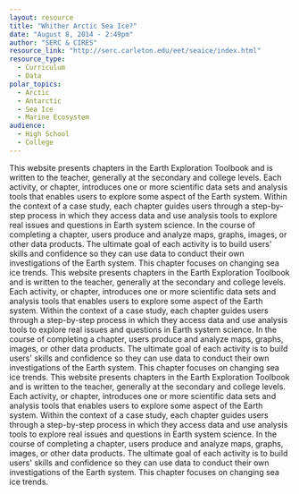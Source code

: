 ```yaml
---
layout: resource
title: "Whither Arctic Sea Ice?"
date: "August 8, 2014 - 2:49pm"
author: "SERC & CIRES"
resource_link: "http://serc.carleton.edu/eet/seaice/index.html"
resource_type:
  - Curriculum
  - Data
polar_topics:
  - Arctic
  - Antarctic
  - Sea Ice
  - Marine Ecosystem
audience:
  - High School
  - College
---
```


This website presents chapters in the Earth Exploration Toolbook and is written to the teacher, generally at the secondary and college levels.  Each activity, or chapter, introduces one or more scientific data sets and analysis tools that enables users to explore some aspect of the Earth system.
Within the context of a case study, each chapter guides users through a step-by-step process in which they access data and use analysis tools to explore real issues and questions in Earth system science. In the course of completing a chapter, users produce and analyze maps, graphs, images, or other data products. The ultimate goal of each activity is to build users' skills and confidence so they can use data to conduct their own investigations of the Earth system.  This chapter focuses on changing sea ice trends.  This website presents chapters in the Earth Exploration Toolbook and is written to the teacher, generally at the secondary and college levels.  Each activity, or chapter, introduces one or more scientific data sets and analysis tools that enables users to explore some aspect of the Earth system.
Within the context of a case study, each chapter guides users through a step-by-step process in which they access data and use analysis tools to explore real issues and questions in Earth system science. In the course of completing a chapter, users produce and analyze maps, graphs, images, or other data products. The ultimate goal of each activity is to build users' skills and confidence so they can use data to conduct their own investigations of the Earth system.  This chapter focuses on changing sea ice trends.  This website presents chapters in the Earth Exploration Toolbook and is written to the teacher, generally at the secondary and college levels.  Each activity, or chapter, introduces one or more scientific data sets and analysis tools that enables users to explore some aspect of the Earth system.
Within the context of a case study, each chapter guides users through a step-by-step process in which they access data and use analysis tools to explore real issues and questions in Earth system science. In the course of completing a chapter, users produce and analyze maps, graphs, images, or other data products. The ultimate goal of each activity is to build users' skills and confidence so they can use data to conduct their own investigations of the Earth system.  This chapter focuses on changing sea ice trends.